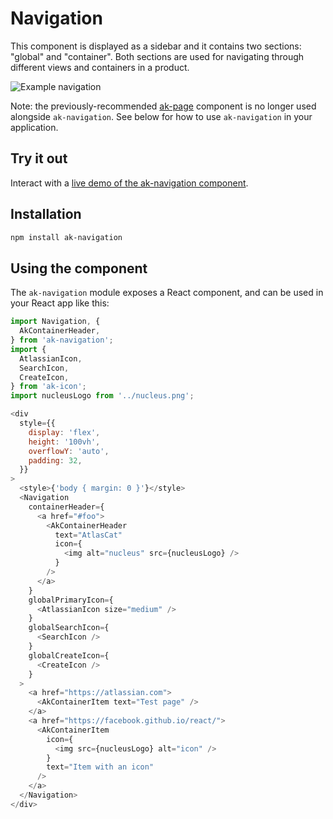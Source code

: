 # Navigation

This component is displayed as a sidebar and it contains two sections: "global" and "container". Both sections are used for navigating through different views and containers in a product.

![Example navigation](http://i.imgur.com/G3SusxW.gif)

Note: the previously-recommended [ak-page](https://www.npmjs.com/package/ak-page) component is no longer used alongside `ak-navigation`. See below for how to use `ak-navigation` in your application.

## Try it out

Interact with a [live demo of the ak-navigation component](https://aui-cdn.atlassian.com/atlaskit/stories/ak-navigation/@VERSION@/).

## Installation

```sh
npm install ak-navigation
```

## Using the component

The `ak-navigation` module exposes a React component, and can be used in your React app like this:

```js
import Navigation, {
  AkContainerHeader,
} from 'ak-navigation';
import {
  AtlassianIcon,
  SearchIcon,
  CreateIcon,
} from 'ak-icon';
import nucleusLogo from '../nucleus.png';

<div
  style={{
    display: 'flex',
    height: '100vh',
    overflowY: 'auto',
    padding: 32,
  }}
>
  <style>{'body { margin: 0 }'}</style>
  <Navigation
    containerHeader={
      <a href="#foo">
        <AkContainerHeader
          text="AtlasCat"
          icon={
            <img alt="nucleus" src={nucleusLogo} />
          }
        />
      </a>
    }
    globalPrimaryIcon={
      <AtlassianIcon size="medium" />
    }
    globalSearchIcon={
      <SearchIcon />
    }
    globalCreateIcon={
      <CreateIcon />
    }
  >
    <a href="https://atlassian.com">
      <AkContainerItem text="Test page" />
    </a>
    <a href="https://facebook.github.io/react/">
      <AkContainerItem
        icon={
          <img src={nucleusLogo} alt="icon" />
        }
        text="Item with an icon"
      />
    </a>
  </Navigation>
</div>
```
